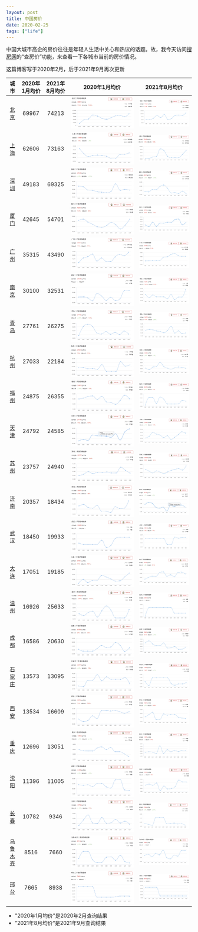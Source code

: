 ```yaml
---
layout: post
title: 中国房价
date: 2020-02-25
tags: ["life"]
---
```


中国大城市高企的房价往往是年轻人生活中关心和热议的话题。故，我今天访问[搜房网](https://www.sofang.com/)的“查房价”功能，来查看一下各城市当前的房价情况。

这篇博客写于2020年2月，后于2021年9月再次更新

|城市|2020年1月均价|2021年8月均价|2020年1月均价|2021年8月均价
|:--:|:--:|:--:|:--:|:--:|
[北京](https://bj.sofang.com/checkpricelist/sale)|	69967|74213|![](/images/house_price/beijing.png)|![](/images/house_price/2021Sep/beijing.png)
[上海](https://sh.sofang.com/checkpricelist/sale)|	62606|73163|![](/images/house_price/shanghai.png)|![](/images/house_price/2021Sep/shanghai.png)
[深圳](https://sz.sofang.com/checkpricelist/sale)|	49183|69325|![](/images/house_price/shenzhen.png)|![](/images/house_price/2021Sep/shenzhen.png)
[厦门](https://xm.sofang.com/checkpricelist/sale)|	42645|54701|![](/images/house_price/xiamen.png)|![](/images/house_price/2021Sep/xiamen.png)
[广州](https://gz.sofang.com/checkpricelist/sale)|	35315|43490|![](/images/house_price/guangzhou.png)|![](/images/house_price/2021Sep/guangzhou.png)
[南京](https://nj.sofang.com/checkpricelist/sale)|	30100|32531|![](/images/house_price/nanjing.png)|![](/images/house_price/2021Sep/nanjing.png)
[青岛](https://qd.sofang.com/checkpricelist/sale)|	27761|26275|![](/images/house_price/qingdao.png)|![](/images/house_price/2021Sep/qingdao.png)
[杭州](https://hz.sofang.com/checkpricelist/sale)|	27033|22184|![](/images/house_price/hangzhou.png)|![](/images/house_price/2021Sep/hangzhou.png)
[福州](https://fz.sofang.com/checkpricelist/sale)|	24875|26355|![](/images/house_price/fuzhou.png)|![](/images/house_price/2021Sep/fuzhou.png)
[天津](https://tj.sofang.com/checkpricelist/sale)|	24792|24585|![](/images/house_price/tianjin.png)|![](/images/house_price/2021Sep/tianjin.png)
[苏州](https://su.sofang.com/checkpricelist/sale)|	23757|24940|![](/images/house_price/suzhou.png)|![](/images/house_price/2021Sep/suzhou.png)
[济南](https://jn.sofang.com/checkpricelist/sale)|	20357|18434|![](/images/house_price/jinan.png)|![](/images/house_price/2021Sep/jinan.png)
[武汉](https://wh.sofang.com/checkpricelist/sale)|	18450|19933|![](/images/house_price/wuhan.png)|![](/images/house_price/2021Sep/wuhan.png)
[大连](https://dl.sofang.com/checkpricelist/sale)|	17051|19185|![](/images/house_price/dalian.png)|![](/images/house_price/2021Sep/dalian.png)
[温州](https://wz.sofang.com/checkpricelist/sale)|	16926|25633|![](/images/house_price/wenzhou.png)|![](/images/house_price/2021Sep/wenzhou.png)
[成都](https://cd.sofang.com/checkpricelist/sale)|	16586|20630|![](/images/house_price/chengdu.png)|![](/images/house_price/2021Sep/chengdu.png)
[石家庄](https://sjz.sofang.com/checkpricelist/sale)|	13573|13095|![](/images/house_price/shijiazhuang.png)|![](/images/house_price/2021Sep/shijiazhuang.png)
[西安](https://xa.sofang.com/checkpricelist/sale)|13534|16609|![](/images/house_price/xian.png)|![](/images/house_price/2021Sep/xian.png)
[重庆](https://cq.sofang.com/checkpricelist/sale)|12696|13051|![](/images/house_price/chongqing.png)|![](/images/house_price/2021Sep/chongqing.png)
[沈阳](https://sy.sofang.com/checkpricelist/sale)|11396|11005|![](/images/house_price/shenyang.png)|![](/images/house_price/2021Sep/shenyang.png)
[长春](https://cc.sofang.com/checkpricelist/sale)|	10782|9346|![](/images/house_price/changchun.png)|![](/images/house_price/2021Sep/changchun.png)
[乌鲁木齐](https://wlmq.sofang.com/checkpricelist/sale)|	8516|7660|![](/images/house_price/wulumuqi.png)|![](/images/house_price/2021Sep/wulumuqi.png)
[邢台](https://xt.sofang.com/checkpricelist/sale)|	7665|8938|![](/images/house_price/xingtai.png)|![](/images/house_price/2021Sep/xingtai.png)

- "2020年1月均价"是2020年2月查询结果
- ”2021年8月均价“是2021年9月查询结果

